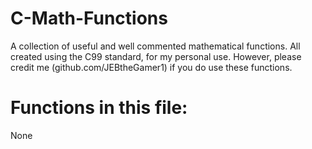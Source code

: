 # C-Math-Functions
A collection of useful and well commented mathematical functions. All created using the C99 standard, for my personal use. However, please credit me (github.com/JEBtheGamer1) if you do use these functions.

# Functions in this file:

None
